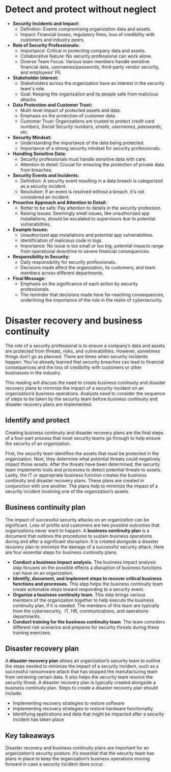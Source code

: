 # Detect and protect without neglect

- **Security Incidents and Impact:**
    - Definition: Events compromising organization data and assets.
    - Impact: Financial losses, regulatory fines, loss of credibility with customers and industry peers.
- **Role of Security Professionals:**
    - Importance: Critical in protecting company data and assets.
    - Collaborative Nature: No security professional can work alone.
    - Diverse Team Focus: Various team members handle sensitive financial data, usernames/passwords, third-party vendor security, and employees' PII.
- **Stakeholder Interest:**
    - Stakeholders across the organization have an interest in the security team's role.
    - Goal: Keeping the organization and its people safe from malicious attacks.
- **Data Protection and Customer Trust:**
    - Multi-level impact of protected assets and data.
    - Emphasis on the protection of customer data.
    - Customer Trust: Organizations are trusted to protect *credit card numbers, Social Security numbers, emails, usernames, passwords, etc.*
- **Security Mindset:**
    - Understanding the importance of the data being protected.
    - Importance of a strong security mindset for security professionals.
- **Handling Sensitive Data:**
    - Security professionals must handle sensitive data with care.
    - Attention to detail: Crucial for ensuring the protection of private data from breaches.
- **Security Events and Incidents:**
    - Definition: A security event resulting in a data breach is categorized as a security incident.
    - Resolution: If an event is resolved without a breach, it's not considered an incident.
- **Proactive Approach and Attention to Detail:**
    - Better to be safe: Pay attention to details in the security profession.
    - Raising Issues: Seemingly small issues, like unauthorized app installations, should be escalated to supervisors due to potential vulnerabilities.
- **Example Issues:**
    - Unauthorized app installations and potential app vulnerabilities.
    - Identification of malicious code in logs.
    - Importance: No issue is too small or too big; potential impacts range from operational downtime to severe financial consequences.
- **Responsibility in Security:**
    - Daily responsibility for security professionals.
    - Decisions made affect the organization, its customers, and team members across different departments.
- **Final Message:**
    - Emphasis on the significance of each action by security professionals.
    - The reminder that decisions made have far-reaching consequences, underlining the importance of the role in the realm of cybersecurity.

# Disaster recovery and business continuity

The role of a security professional is to ensure a company’s data and assets are protected from threats, risks, and vulnerabilities. However, sometimes things don’t go as planned. There are times when security incidents happen. You’ve already learned that security breaches can lead to financial consequences and the loss of credibility with customers or other businesses in the industry. 

This reading will discuss the need to create business continuity and disaster recovery plans to minimize the impact of a security incident on an organization’s business operations. Analysts need to consider the sequence of steps to be taken by the security team before business continuity and disaster recovery plans are implemented. 

## Identify and protect 

Creating business continuity and disaster recovery plans are the final steps of a four-part process that most security teams go through to help ensure the security of an organization. 

First, the security team identifies the assets that must be protected in the organization. Next, they determine what potential threats could negatively impact those assets. After the threats have been determined, the security team implements tools and processes to detect potential threats to assets. Lastly, the IT or appropriate business function creates the business continuity and disaster recovery plans. These plans are created in conjunction with one another. The plans help to minimize the impact of a security incident involving one of the organization’s assets.

## Business continuity plan

The impact of successful security attacks on an organization can be significant. Loss of profits and customers are two possible outcomes that organizations never want to happen. A **business continuity plan** is a document that outlines the procedures to sustain business operations during and after a significant disruption. It is created alongside a disaster recovery plan to minimize the damage of a successful security attack. Here are four essential steps for business continuity plans:

- **Conduct a business impact analysis.** The business impact analysis step focuses on the possible effects a disruption of business functions can have on an organization. 
- **Identify, document, and implement steps to recover critical business functions and processes.** This step helps the business continuity team create actionable steps toward responding to a security event.
- **Organize a business continuity team.** This step brings various members of the organization together to help execute the business continuity plan, if it is needed. The members of this team are typically from the cybersecurity,  IT, HR, communications, and operations departments. 
- **Conduct training for the business continuity team**. The team considers different risk scenarios and prepares for security threats during these training exercises. 

## Disaster recovery plan

A **disaster recovery plan** allows an organization’s security team to outline the steps needed to minimize the impact of a security incident, such as a successful ransomware attack that has stopped the manufacturing team from retrieving certain data. It also helps the security team resolve the security threat. A disaster recovery plan is typically created alongside a business continuity plan. Steps to create a disaster recovery plan should include:

- Implementing recovery strategies to restore software  
- Implementing recovery strategies to restore hardware functionality
- Identifying applications and data that might be impacted after a security incident has taken place  

## Key takeaways

Disaster recovery and business continuity plans are important for an organization’s security posture. It’s essential that the security team has plans in place to keep the organization’s business operations moving forward in case a security incident does occur.
